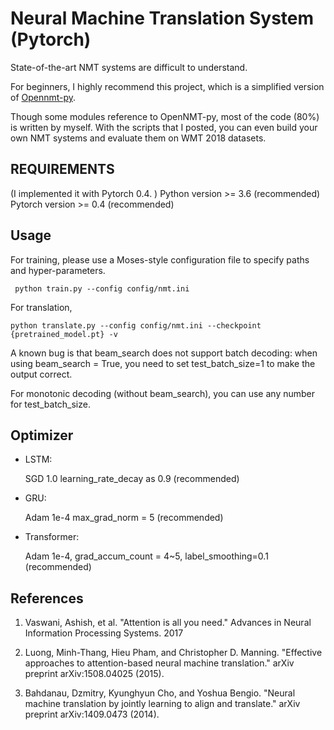 Neural Machine Translation System (Pytorch)
==========
State-of-the-art NMT systems are difficult to understand. 

For beginners, I highly recommend this project, which is a simplified version of [Opennmt-py](https://github.com/OpenNMT/OpenNMT-py).

Though some modules reference to OpenNMT-py, most of the code (80%) is written by myself.
With the scripts that I posted, you can even build your own NMT systems and evaluate them on WMT 2018 datasets.


REQUIREMENTS
------------
(I implemented it with Pytorch 0.4. )
Python version >= 3.6 (recommended)
Pytorch version >= 0.4 (recommended)

Usage
------------
For training, please use a Moses-style configuration file to specify paths and hyper-parameters.
    
     python train.py --config config/nmt.ini

For translation,

    python translate.py --config config/nmt.ini --checkpoint {pretrained_model.pt} -v

A known bug is that beam_search does not support batch decoding:
when using beam_search = True, 
you need to set test_batch_size=1 to make the output correct.

For monotonic decoding (without beam_search), you can use any number for test_batch_size.

## Optimizer
- LSTM:

    SGD 1.0
    learning_rate_decay as 0.9 (recommended)

- GRU: 

    Adam 1e-4 
    max_grad_norm = 5 (recommended) 

- Transformer: 

    Adam 1e-4, 
    grad_accum_count = 4~5, 
    label_smoothing=0.1 (recommended)

## References

1. Vaswani, Ashish, et al. "Attention is all you need." Advances in Neural Information Processing Systems. 2017

2. Luong, Minh-Thang, Hieu Pham, and Christopher D. Manning. "Effective approaches to attention-based neural machine translation." arXiv preprint arXiv:1508.04025 (2015).

3. Bahdanau, Dzmitry, Kyunghyun Cho, and Yoshua Bengio. "Neural machine translation by jointly learning to align and translate." arXiv preprint arXiv:1409.0473 (2014).
